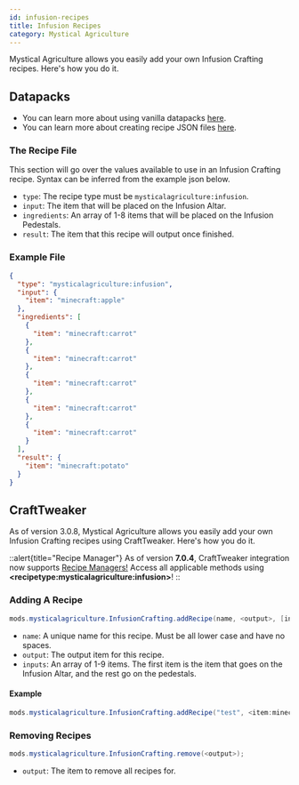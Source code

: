 ```yaml
---
id: infusion-recipes
title: Infusion Recipes
category: Mystical Agriculture
---
```


Mystical Agriculture allows you easily add your own Infusion Crafting recipes. Here's how you do it.

## Datapacks

<alert title="Prerequisites">
  <ul>
    <li>
      You can learn more about using vanilla datapacks <a href="https://minecraft.gamepedia.com/Data_pack">here</a>.
    </li>
    <li>
      You can learn more about creating recipe JSON files <a href="https://minecraft.gamepedia.com/Recipe">here</a>.
    </li>
  </ul>
</alert>

### The Recipe File
This section will go over the values available to use in an Infusion Crafting recipe. Syntax can be inferred from the example json below.
- `type`: The recipe type must be `mysticalagriculture:infusion`.
- `input`: The item that will be placed on the Infusion Altar.
- `ingredients`: An array of 1-8 items that will be placed on the Infusion Pedestals.
- `result`: The item that this recipe will output once finished.

### Example File
```json
{
  "type": "mysticalagriculture:infusion",
  "input": {
    "item": "minecraft:apple"
  },
  "ingredients": [
    {
      "item": "minecraft:carrot"
    },
    {
      "item": "minecraft:carrot"
    },
    {
      "item": "minecraft:carrot"
    },
    {
      "item": "minecraft:carrot"
    },
    {
      "item": "minecraft:carrot"
    }
  ],
  "result": {
    "item": "minecraft:potato"
  }
}
```

## CraftTweaker
As of version 3.0.8, Mystical Agriculture allows you easily add your own Infusion Crafting recipes using CraftTweaker. Here's how you do it.

::alert{title="Recipe Manager"}
As of version **7.0.4**, CraftTweaker integration now supports <a href="https://docs.blamejared.com/1.20.1/en/tutorial/Recipes/RecipeManagers" target="_blank">Recipe Managers!</a> Access all applicable methods using **\<recipetype:mysticalagriculture:infusion\>**!
::

### Adding A Recipe
```java
mods.mysticalagriculture.InfusionCrafting.addRecipe(name, <output>, [inputs]);
```

- `name`: A unique name for this recipe. Must be all lower case and have no spaces.
- `output`: The output item for this recipe.
- `inputs`: An array of 1-9 items. The first item is the item that goes on the Infusion Altar, and the rest go on the pedestals.

#### Example
```java
mods.mysticalagriculture.InfusionCrafting.addRecipe("test", <item:minecraft:stick> * 10, [<item:minecraft:diamond>, <tag:forge:ingots/iron>, <item:minecraft:stick>]);
```

### Removing Recipes
```java
mods.mysticalagriculture.InfusionCrafting.remove(<output>);
```

- `output`: The item to remove all recipes for.
